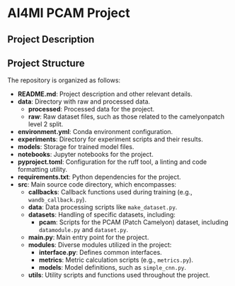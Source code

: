 # AI4MI PCAM Project

## Project Description

## Project Structure

The repository is organized as follows:

- **README.md**: Project description and other relevant details.
- **data**: Directory with raw and processed data.
  - **processed**: Processed data for the project.
  - **raw**: Raw dataset files, such as those related to the camelyonpatch level 2 split.
- **environment.yml**: Conda environment configuration.
- **experiments**: Directory for experiment scripts and their results.
- **models**: Storage for trained model files.
- **notebooks**: Jupyter notebooks for the project.
- **pyproject.toml**: Configuration for the ruff tool, a linting and code formatting utility.
- **requirements.txt**: Python dependencies for the project.
- **src**: Main source code directory, which encompasses:
  - **callbacks**: Callback functions used during training (e.g., `wandb_callback.py`).
  - **data**: Data processing scripts like `make_dataset.py`.
  - **datasets**: Handling of specific datasets, including:
    - **pcam**: Scripts for the PCAM (Patch Camelyon) dataset, including `datamodule.py` and `dataset.py`.
  - **main.py**: Main entry point for the project.
  - **modules**: Diverse modules utilized in the project:
    - **interface.py**: Defines common interfaces.
    - **metrics**: Metric calculation scripts (e.g., `metrics.py`).
    - **models**: Model definitions, such as `simple_cnn.py`.
  - **utils**: Utility scripts and functions used throughout the project.